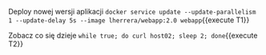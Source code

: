 Deploy nowej wersji aplikacji
`docker service update --update-parallelism 1 --update-delay 5s --image lherrera/webapp:2.0 webapp`{{execute T1}}

Zobacz co się dzieje
`while true; do curl host02; sleep 2; done`{{execute T2}}